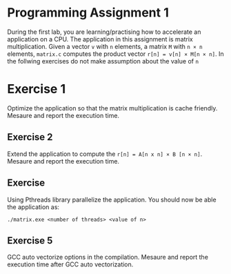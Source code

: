 # Programming Assignment 1

During the first lab, you are learning/practising how to accelerate an application on a CPU. The application in this assignment is matrix multiplication. Given a vector `v` with `n` elements, a matrix `M` with `n × n` elements,  `matrix.c` computes the product vector `r[n] = v[n] × M[n × n]`. In the follwing exercises do not make assumption about the value of `n`

# Exercise 1
Optimize the application so that the matrix multiplication is cache friendly. Mesaure and report the execution time.

## Exercise 2
Extend the application to compute the `r[n] = A[n x n] × B [n × n]`. Mesaure and report the execution time. 

## Exercise 
Using Pthreads library parallelize the application. You should now be able the application as:
```
./matrix.exe <number of threads> <value of n>
```



## Exercise 5
GCC auto vectorize options in the compilation. Mesaure and report the execution time after GCC auto vectorization.
